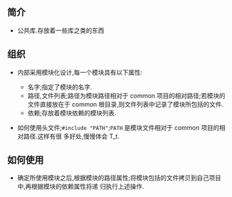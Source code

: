 
## 简介

*   公共库.存放着一些库之类的东西

## 组织

*   内部采用模块化设计,每一个模块具有以下属性:

    -   名字;指定了模块的名字.
    -   路径,文件列表;路径为模块路径相对于 common 项目的相对路径;若模块的文件直接放在于 common 
        根目录,则文件列表中记录了模块所包括的文件.
    -   依赖;存放着模块依赖的模块列表.
    
*   如何使用头文件;`#include "PATH"`;`PATH` 是模块文件相对于 common 项目的相对路径.这样有很
    多好处,慢慢体会 T_t.

## 如何使用

*   确定所使用模块之后,根据模块的路径属性;将模块包括的文件拷贝到自己项目中,再根据模块的依赖属性将递
    归执行上述操作.

